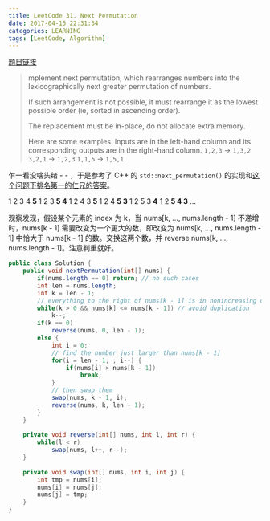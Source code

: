 ```yaml
---
title: LeetCode 31. Next Permutation
date: 2017-04-15 22:31:34
categories: LEARNING
tags: [LeetCode, Algorithm]
---
```

[题目链接](https://leetcode.com/problems/next-permutation/#/description)

> mplement next permutation, which rearranges numbers into the lexicographically next greater permutation of numbers.
>
> If such arrangement is not possible, it must rearrange it as the lowest possible order (ie, sorted in ascending order).
>
> The replacement must be in-place, do not allocate extra memory.
>
> Here are some examples. Inputs are in the left-hand column and its corresponding outputs are in the right-hand column.
> `1,2,3` → `1,3,2`
> `3,2,1` → `1,2,3`
> `1,1,5` → `1,5,1`

<!--more-->

乍一看没啥头绪 - - ，于是参考了 C++ 的 `std::next_permutation()` 的实现和[这个问题下排名第一的仁兄的答案](http://stackoverflow.com/questions/11483060/stdnext-permutation-implementation-explanation)。

1 2 3 4 **5**
1 2 3 **5 4**
1 2 4 3 **5**
1 2 4 **5 3**
1 2 5 3 **4**
1 2 **5 4 3**
…

观察发现，假设某个元素的 index 为 k，当 nums[k, …, nums.length - 1] 不递增时，nums[k - 1] 需要改变为一个更大的数，即改变为 nums[k, …, nums.length - 1] 中恰大于 nums[k - 1] 的数。交换这两个数，并 reverse nums[k, …, nums.length - 1]。注意判重就好。

```java
public class Solution {
    public void nextPermutation(int[] nums) {
        if(nums.length == 0) return; // no such cases
        int len = nums.length;
        int k = len - 1;
        // everything to the right of nums[k - 1] is in nonincreasing order
        while(k > 0 && nums[k] <= nums[k - 1]) // avoid duplication
            k--;
        if(k == 0)
            reverse(nums, 0, len - 1);
        else {
            int i = 0;
            // find the number just larger than nums[k - 1]
            for(i = len - 1; ; i--) {
                if(nums[i] > nums[k - 1])
                    break;
            }
            // then swap them
            swap(nums, k - 1, i);
            reverse(nums, k, len - 1);
        }
    }
    
    private void reverse(int[] nums, int l, int r) {
        while(l < r)
            swap(nums, l++, r--);
    }
    
    private void swap(int[] nums, int i, int j) {
        int tmp = nums[i];
        nums[i] = nums[j];
        nums[j] = tmp;
    }
}
```